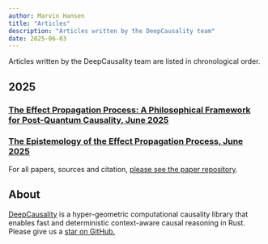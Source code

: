 ```yaml
---
author: Marvin Hansen
title: "Articles"
description: "Articles written by the DeepCausality team"
date: 2025-06-03
---
```


[//]: # (SPDX-License-Identifier: CC-BY-4.0)

Articles written by the DeepCausality team are listed in chronological order. 

## 2025

### [The Effect Propagation Process: A Philosophical Framework for Post-Quantum Causality, June 2025](https://github.com/deepcausality-rs/papers/blob/main/effect_propagation_process/Effect_Propagation_Process.pdf)


### [The Epistemology of the Effect Propagation Process, June 2025](https://github.com/deepcausality-rs/papers/blob/main/epistemology_effect_propagation_process/Epistemology_Effect_Propagation_Process.pdf)

For all papers, sources and citation, [please see the paper repository](https://github.com/marvin-hansen/papers). 

## About

[DeepCausality](https://deepcausality.com/) is a hyper-geometric computational causality library that enables fast and
deterministic context-aware
causal reasoning in Rust. Please give us a [star on GitHub.](https://github.com/deepcausality-rs/deep_causality)